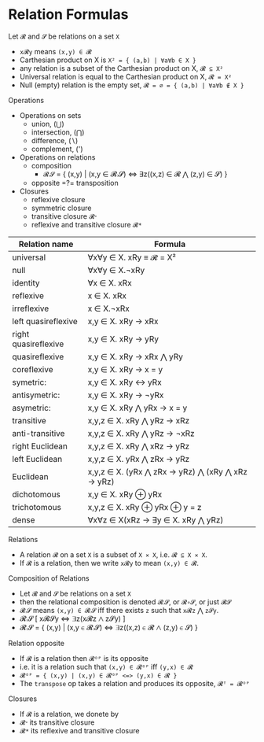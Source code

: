 # Relation Formulas

Let `𝓡` and `𝓢` be relations on a set `X`
- `x𝓡y` means `(x,y) ∈ 𝓡`
- Carthesian product on X is `X² = { (a,b) | ∀a∀b ∈ X }`
- any relation is a subset of the Carthesian product on X, `𝓡 ⊆ X²`
- Universal relation is equal to the Carthesian product on X, `𝓡 = X²`
- Null (empty) relation is the empty set, `𝓡 = ∅ = { (a,b) | ∀a∀b ∉ X }`

Operations
* Operations on sets
  - union, (⋃)
  - intersection, (⋂)
  - difference, (∖)
  - complement, (')
* Operations on relations
  - composition
    - `𝓡⨾𝓢` = { (x,y) | (x,y ∈ 𝓡⨾𝓢) <=> ∃z((x,z) ∈ 𝓡 ⋀ (z,y) ∈ 𝓢) }
  - opposite =?= transposition
* Closures
  - reflexive closure
  - symmetric closure
  - transitive closure `𝓡ᐩ`
  - reflexive and transitive closure `𝓡*`



Relation name          | Formula
-----------------------|------------------------------------------------------
universal              |  ∀x∀y ∈ X. xRy  ≡  𝓡 = X²
null                   |  ∀x∀y ∈ X.¬xRy
identity               |    ∀x ∈ X. xRx
reflexive              |     x ∈ X. xRx
irreflexive            |     x ∈ X.¬xRx
left quasireflexive    |   x,y ∈ X. xRy -> xRx
right quasireflexive   |   x,y ∈ X. xRy -> yRy
quasireflexive         |   x,y ∈ X. xRy -> xRx ⋀ yRy
coreflexive            |   x,y ∈ X. xRy -> x = y
symetric:              |   x,y ∈ X. xRy <->  yRx
antisymetric:          |   x,y ∈ X. xRy  -> ¬yRx
asymetric:             |   x,y ∈ X. xRy ⋀ yRx -> x = y
transitive             | x,y,z ∈ X. xRy ⋀ yRz ->  xRz
anti-transitive        | x,y,z ∈ X. xRy ⋀ yRz -> ¬xRz
right Euclidean        | x,y,z ∈ X. xRy ⋀ xRz ->  yRz
left  Euclidean        | x,y,z ∈ X. yRx ⋀ zRx ->  yRz
Euclidean              | x,y,z ∈ X. (yRx ⋀ zRx -> yRz) ⋀ (xRy ⋀ xRz -> yRz)
dichotomous            |   x,y ∈ X. xRy ⊕ yRx
trichotomous           | x,y,z ∈ X. xRy ⊕ yRx ⊕ y = z
dense                  |  ∀x∀z ∈ X(xRz -> ∃y ∈ X. xRy ⋀ yRz)


Relations
- A relation `𝓡` on a set `X` is a subset of `X ⨯ X`, i.e. `𝓡 ⊆ X ⨯ X`.
- If `𝓡` is a relation, then we write `x𝓡y` to mean `(x,y) ∈ 𝓡`.

Composition of Relations
- Let `𝓡` and `𝓢` be relations on a set `X`
- then the relational composition is denoted `𝓡⨾𝓢`, or `𝓡∘𝓢`, or just `𝓡𝓢`
- `𝓡⨾𝓢` means `(x,y) ∈ 𝓡⨾𝓢` iff there exists `z` such that `x𝓡z` ⋀ `z𝓢y`.
- 𝓡⨾𝓢 [ x𝓡𝓢y <=> ∃z(x𝓡z ⋀ z𝓢y) ]
- 𝓡⨾𝓢 = { (x,y) | (x,y ∈ 𝓡⨾𝓢) <=> ∃z((x,z) ∈ 𝓡 ⋀ (z,y) ∈ 𝓢) }

Relation opposite
- If `𝓡` is a relation then `𝓡ᴼᴾ` is its opposite
- i.e. it is a relation such that `(x,y) ∈ 𝓡ᴼᴾ` iff `(y,x) ∈ 𝓡`
- `𝓡ᴼᴾ = { (x,y) | (x,y) ∈ 𝓡ᴼᴾ <=> (y,x) ∈ 𝓡 }`
- The `transpose` op takes a relation and produces its opposite, `𝓡ᵀ = 𝓡ᴼᴾ`

Closures
- If `𝓡` is a relation, we donete by
- `𝓡ᐩ` its transitive closure
- `𝓡*` its reflexive and transitive closure
